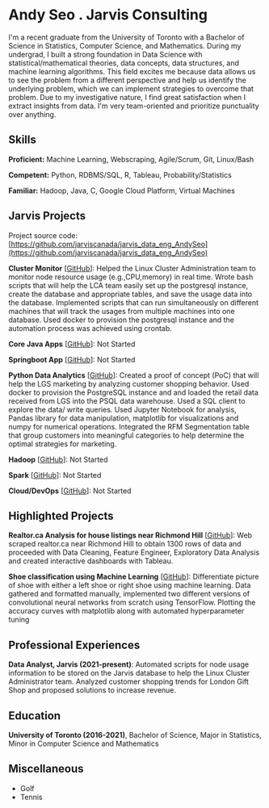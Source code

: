 # Andy Seo . Jarvis Consulting

I'm a recent graduate from the University of Toronto with a Bachelor of Science in Statistics, Computer Science, and Mathematics. During my undergrad, I built a strong foundation in Data Science with statistical/mathematical theories, data concepts, data structures, and machine learning algorithms. This field excites me because data allows us to see the problem from a different perspective and help us identify the underlying problem, which we can implement strategies to overcome that problem. Due to my investigative nature, I find great satisfaction when I extract insights from data. I'm very team-oriented and prioritize punctuality over anything.

## Skills

**Proficient:** Machine Learning, Webscraping, Agile/Scrum, Git, Linux/Bash

**Competent:** Python, RDBMS/SQL, R, Tableau, Probability/Statistics

**Familiar:** Hadoop, Java, C, Google Cloud Platform, Virtual Machines

## Jarvis Projects

Project source code: [https://github.com/jarviscanada/jarvis_data_eng_AndySeo](https://github.com/jarviscanada/jarvis_data_eng_AndySeo)


**Cluster Monitor** [[GitHub](https://github.com/jarviscanada/jarvis_data_eng_AndySeo/tree/master/linux_sql)]: Helped the Linux Cluster Administration team to monitor node resource usage (e.g.,CPU,memory) in real time. Wrote bash scripts that will help the LCA team easily set up the postgresql instance, create the database and appropriate tables, and save the usage data into the database. Implemented scripts that can run simultaneously on different machines that will track the usages from multiple machines into one database. Used docker to provision the postgresql instance and the automation process was achieved using crontab.

**Core Java Apps** [[GitHub](https://github.com/jarviscanada/jarvis_data_eng_AndySeo/tree/master/core_java)]: Not Started

**Springboot App** [[GitHub](https://github.com/jarviscanada/jarvis_data_eng_AndySeo/tree/master/springboot)]: Not Started

**Python Data Analytics** [[GitHub](https://github.com/jarviscanada/jarvis_data_eng_AndySeo/tree/master/python_data_anlytics)]: Created a proof of concept (PoC) that will help the LGS marketing by analyzing customer shopping behavior. Used docker to provision the PostgreSQL instance and and loaded the retail data received from LGS into the PSQL data warehouse. Used a SQL client to explore the data/ write queries. Used Jupyter Notebook for analysis, Pandas library for data manipulation, matplotlib for visualizations and numpy for numerical operations. Integrated the RFM Segmentation table that group customers into meaningful categories to help determine the optimal strategies for marketing.

**Hadoop** [[GitHub](https://github.com/jarviscanada/jarvis_data_eng_AndySeo/tree/master/hadoop)]: Not Started

**Spark** [[GitHub](https://github.com/jarviscanada/jarvis_data_eng_AndySeo/tree/master/spark)]: Not Started

**Cloud/DevOps** [[GitHub](https://github.com/jarviscanada/jarvis_data_eng_AndySeo/tree/master/cloud_devops)]: Not Started


## Highlighted Projects
**Realtor.ca Analysis for house listings near Richmond Hill** [[GitHub](https://github.com/andyjhseo/PortfolioProject/blob/main/Real_Estate_Analysis.ipynb)]: Web scraped realtor.ca near Richmond Hill to obtain 1300 rows of data and proceeded with Data Cleaning, Feature Engineer, Exploratory Data Analysis and created interactive dashboards with Tableau.

**Shoe classification using Machine Learning** [[GitHub](https://github.com/andyjhseo/PortfolioProject/blob/main/Shoe_Classification%20(1).ipynb)]: Differentiate picture of shoe with either a left shoe or right shoe using machine learning. Data gathered and formatted manually, implemented two different versions of convolutional neural networks from scratch using TensorFlow. Plotting the accuracy curves with matplotlib along with automated hyperparameter tuning


## Professional Experiences

**Data Analyst, Jarvis (2021-present)**: Automated scripts for node usage information to be stored on the Jarvis database to help the Linux Cluster Administrator team. Analyzed customer shopping trends for London Gift Shop and proposed solutions to increase revenue.


## Education
**University of Toronto (2016-2021)**, Bachelor of Science, Major in Statistics, Minor in Computer Science and Mathematics


## Miscellaneous
- Golf
- Tennis